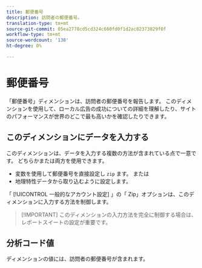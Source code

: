```yaml
---
title: 郵便番号
description: 訪問者の郵便番号。
translation-type: tm+mt
source-git-commit: 05ea2778cd5cd324c660fd0f1d2ac02373829f0f
workflow-type: tm+mt
source-wordcount: '138'
ht-degree: 0%

---
```



# 郵便番号

「郵便番号」ディメンションは、訪問者の郵便番号を報告します。 このディメンションを使用して、ローカル広告の成功についての詳細を理解したり、サイトのパフォーマンスが世界のどこで最も高いかを確認したりできます。

## このディメンションにデータを入力する

このディメンションは、データを入力する複数の方法が含まれている点で一意です。 どちらかまたは両方を使用できます。

* 変数を使用して郵便番号を直接設定し `zip` ます。 または
* 地理特性データから取り込むように設定します。

「 [!UICONTROL 一般的なアカウント設定] 」の「 [](/help/admin/admin/general-acct-settings-admin.md) Zip」オプションは、このディメンションに入力する方法を制御します。

>[!IMPORTANT] このディメンションの入力方法を完全に制御する場合は、レポートスイートの設定が重要です。

## 分析コード値

ディメンションの値には、訪問者の郵便番号が含まれます。